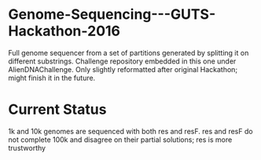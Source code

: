 # Genome-Sequencing---GUTS-Hackathon-2016
Full genome sequencer from a set of partitions generated by splitting it on different substrings.
Challenge repository embedded in this one under AlienDNAChallenge.
Only slightly reformatted after original Hackathon; might finish it in the future.

# Current Status
1k and 10k genomes are sequenced with both res and resF.
res and resF do not complete 100k and disagree on their partial solutions; res is more trustworthy
